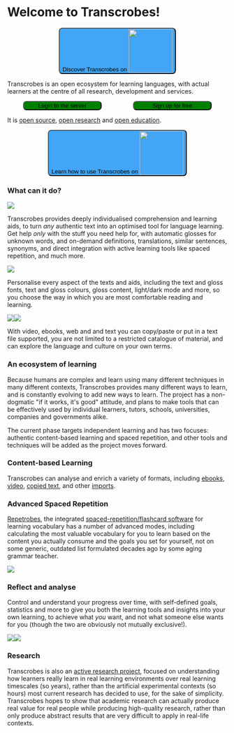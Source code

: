 # Welcome to Transcrobes!

<p style="text-align:center"><a style="color:white" target="_blank" href="https://www.youtube.com/watch?v=YVEmdyhRm3I"><button style="border-radius: 8px;text-align:center;background-color:#42a5f5">Discover Transcrobes on <img style="width:100px;display:inline;vertical-align:text-bottom;" src="/img/yt_logo_rgb_light.png" /></button></a></p>

Transcrobes is an open ecosystem for learning languages, with actual learners at the centre of all research, development and services.

<div style="display:flex;justify-content:space-around;text-align:center"><a style="color:white" href="https://am.transcrob.es"><button style="border-radius: 8px;text-align:center;background-color:green;width:180px;">Login to the server</button></a><a style="color:white" href="https://am.transcrob.es/#/signup"><button style="border-radius: 8px;text-align:center;background-color:green;width:180px;">Sign up for free</button></a></div>

It is [open source](https://en.wikipedia.org/wiki/Open_source), [open research](https://en.wikipedia.org/wiki/Open_research) and [open education](https://en.wikipedia.org/wiki/Open_education).

<p style="text-align:center"><a style="color:white" target="_blank" href="https://www.youtube.com/watch?v=XwZNzFw51lA&list=PLTPZJRPrvkmFS0cJudwCSNs1vrpZu9vgV"><button style="border-radius: 8px;text-align:center;background-color:#42a5f5;">Learn how to use Transcrobes on <img style="width:100px;display:inline;vertical-align:text-bottom;" src="/img/yt_logo_rgb_light.png" /></button></a></p>

### What can it do?

<img style="max-width:70%" src="/img/getting-started/perso0.png"/>

Transcrobes provides deeply individualised comprehension and learning aids, to turn *any* authentic text into an optimised tool for language learning. Get help *only* with the stuff you need help for, with automatic glosses for unknown words, and on-demand definitions, translations, similar sentences, synonyms, and direct integration with active learning tools like spaced repetition, and much more.

<img style="max-width:70%" src="/img/getting-started/perso1.png"/>

Personalise every aspect of the texts and aids, including the text and gloss fonts, text and gloss colours, gloss content, light/dark mode and more, so you choose the way in which you are most comfortable reading and learning.

<div style="display: inline-flex;">
<img style="max-width:48%" src="/img/getting-started/movie.png"/>
<img style="max-width:48%" src="/img/getting-started/web.png"/>
</div>

With video, ebooks, web and and text you can copy/paste or put in a text file supported, you are not limited to a restricted catalogue of material, and can explore the language and culture on your own terms.

### An ecosystem of learning

Because humans are complex and learn using many different techniques in many different contexts, Transcrobes provides many different ways to learn, and is constantly evolving to add new ways to learn. The project has a non-dogmatic "if it works, it's good" attitude, and plans to make tools that can be effectively used by individual learners, tutors, schools, universities, companies and governments alike.

The current phase targets independent learning and has two focuses: authentic content-based learning and spaced repetition, and other tools and techniques will be added as the project moves forward.

### Content-based Learning

Transcrobes can analyse and enrich a variety of formats, including [ebooks](/page/software/learn/boocrobes), [video](/page/software/learn/moocrobes), [copied text](/page/software/learn/textcrobes), and other [imports](/page/software/configure/imports).

### Advanced Spaced Repetition

[Repetrobes](/page/software/learn/repetrobes), the integrated [spaced-repetition/flashcard software](https://en.wikipedia.org/wiki/Spaced_repetition) for learning vocabulary has a number of advanced modes, including calculating the most valuable vocabulary for you to learn based on the content you actually consume and the goals you set for yourself, not on some generic, outdated list formulated decades ago by some aging grammar teacher.

<img style="max-width:70%" src="/img/getting-started/repetrobes.png"/>

### Reflect and analyse

Control and understand your progress over time, with self-defined goals, statistics and more to give you both the learning tools and insights into your own learning, to achieve what *you* want, and not what someone else wants for you (though the two are obviously not mutually exclusive!).

<div style="display: inline-flex;">
<img style="max-width:48%" src="/img/getting-started/stats1.png"/>
<img style="max-width:48%" src="/img/getting-started/stats2.png"/>
</div>

### Research

Transcrobes is also an [active research project](/page/meaningful-io/experiment), focused on understanding how learners really learn in real learning environments over real learning timescales (so years), rather than the artificial experimental contexts (so hours) most current research has decided to use, for the sake of simplicity. Transcrobes hopes to show that academic research can actually produce real value for real people while producing high-quality research, rather than only produce abstract results that are very difficult to apply in real-life contexts.
